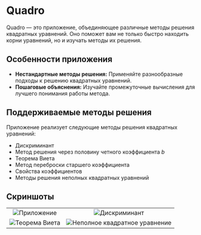 # Quadro

Quadro — это приложение, объединяющее различные методы решения квадратных уравнений. Оно поможет вам не только быстро находить корни уравнений, но и изучать методы их решения.

## Особенности приложения

*   **Нестандартные методы решения:** Применяйте разнообразные подходы к решению квадратных уравнений.
*   **Пошаговые объяснения:** Изучайте промежуточные вычисления для лучшего понимания работы метода.

## Поддерживаемые методы решения

Приложение реализует следующие методы решения квадратных уравнений:

*   Дискриминант
*   Метод решения через половину четного коэффициента *b*
*   Теорема Виета
*   Метод переброски старшего коэффициента
*   Свойства коэффициентов
*   Методы решения неполных квадратных уравнений

## Скриншоты

|                                                                         |                                                                         |
| :----------------------------------------------------------------------: | :----------------------------------------------------------------------: |
|   ![Приложение](https://github.com/user-attachments/assets/b2401fb4-5ef9-43a8-b893-a0083c26252a)   | ![Дискриминант](https://github.com/user-attachments/assets/d120c6bc-266c-47d8-b6fd-3044884c0225) |
| ![Теорема Виета](https://github.com/user-attachments/assets/a4fec73f-78fa-4d8e-8d7b-9b30e36336f2) | ![Неполное квадратное уравнение](https://github.com/user-attachments/assets/34f90b96-bc85-4d0e-b98e-237b29094098) |
